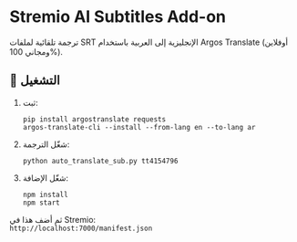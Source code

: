 # Stremio AI Subtitles Add-on

ترجمة تلقائية لملفات SRT الإنجليزية إلى العربية باستخدام Argos Translate (أوفلاين ومجاني 100%).

## 🔧 التشغيل
1. ثبت:
   ```
   pip install argostranslate requests
   argos-translate-cli --install --from-lang en --to-lang ar
   ```
2. شغّل الترجمة:
   ```
   python auto_translate_sub.py tt4154796
   ```
3. شغّل الإضافة:
   ```
   npm install
   npm start
   ```
ثم أضف هذا في Stremio:  
`http://localhost:7000/manifest.json`